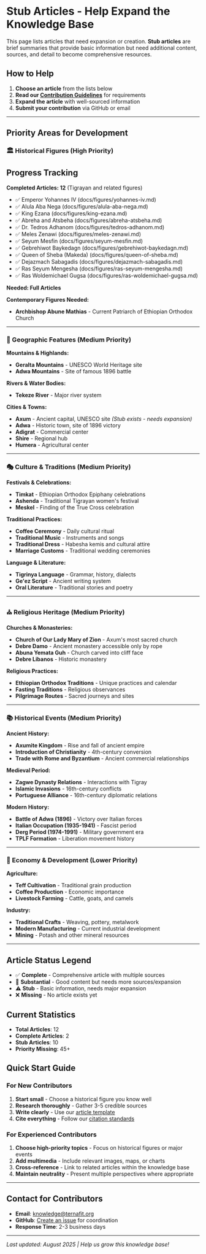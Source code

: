 # Stub Articles - Help Expand the Knowledge Base

This page lists articles that need expansion or creation. **Stub articles** are brief summaries that provide basic information but need additional content, sources, and detail to become comprehensive resources.

## How to Help

1. **Choose an article** from the lists below
2. **Read our [Contribution Guidelines](contribute.md)** for requirements
3. **Expand the article** with well-sourced information
4. **Submit your contribution** via GitHub or email

---

## Priority Areas for Development

### 🏛️ Historical Figures (High Priority)

## Progress Tracking

**Completed Articles: 12** (Tigrayan and related figures)

- ✅ Emperor Yohannes IV (docs/figures/yohannes-iv.md)
- ✅ Alula Aba Nega (docs/figures/alula-aba-nega.md)
- ✅ King Ezana (docs/figures/king-ezana.md)
- ✅ Abreha and Atsbeha (docs/figures/abreha-atsbeha.md)
- ✅ Dr. Tedros Adhanom (docs/figures/tedros-adhanom.md)
- ✅ Meles Zenawi (docs/figures/meles-zenawi.md)
- ✅ Seyum Mesfin (docs/figures/seyum-mesfin.md)
- ✅ Gebrehiwot Baykedagn (docs/figures/gebrehiwot-baykedagn.md)
- ✅ Queen of Sheba (Makeda) (docs/figures/queen-of-sheba.md)
- ✅ Dejazmach Sabagadis (docs/figures/dejazmach-sabagadis.md)
- ✅ Ras Seyum Mengesha (docs/figures/ras-seyum-mengesha.md)
- ✅ Ras Woldemichael Gugsa (docs/figures/ras-woldemichael-gugsa.md)

**Needed: Full Articles**

**Contemporary Figures Needed:**

- **Archbishop Abune Mathias** - Current Patriarch of Ethiopian Orthodox Church

---

### 📍 Geographic Features (Medium Priority)

**Mountains & Highlands:**

- **Geralta Mountains** - UNESCO World Heritage site
- **Adwa Mountains** - Site of famous 1896 battle

**Rivers & Water Bodies:**

- **Tekeze River** - Major river system

**Cities & Towns:**

- **Axum** - Ancient capital, UNESCO site *(Stub exists - needs expansion)*
- **Adwa** - Historic town, site of 1896 victory
- **Adigrat** - Commercial center
- **Shire** - Regional hub
- **Humera** - Agricultural center

---

### 🎭 Culture & Traditions (Medium Priority)

**Festivals & Celebrations:**

- **Timkat** - Ethiopian Orthodox Epiphany celebrations
- **Ashenda** - Traditional Tigrayan women's festival
- **Meskel** - Finding of the True Cross celebration

**Traditional Practices:**

- **Coffee Ceremony** - Daily cultural ritual
- **Traditional Music** - Instruments and songs
- **Traditional Dress** - Habesha kemis and cultural attire
- **Marriage Customs** - Traditional wedding ceremonies

**Language & Literature:**

- **Tigrinya Language** - Grammar, history, dialects
- **Ge'ez Script** - Ancient writing system
- **Oral Literature** - Traditional stories and poetry

---

### ⛪ Religious Heritage (Medium Priority)

**Churches & Monasteries:**

- **Church of Our Lady Mary of Zion** - Axum's most sacred church
- **Debre Damo** - Ancient monastery accessible only by rope
- **Abuna Yemata Guh** - Church carved into cliff face
- **Debre Libanos** - Historic monastery

**Religious Practices:**

- **Ethiopian Orthodox Traditions** - Unique practices and calendar
- **Fasting Traditions** - Religious observances
- **Pilgrimage Routes** - Sacred journeys and sites

---

### 📚 Historical Events (Medium Priority)

**Ancient History:**

- **Axumite Kingdom** - Rise and fall of ancient empire
- **Introduction of Christianity** - 4th-century conversion
- **Trade with Rome and Byzantium** - Ancient commercial relationships

**Medieval Period:**

- **Zagwe Dynasty Relations** - Interactions with Tigray
- **Islamic Invasions** - 16th-century conflicts
- **Portuguese Alliance** - 16th-century diplomatic relations

**Modern History:**

- **Battle of Adwa (1896)** - Victory over Italian forces
- **Italian Occupation (1935-1941)** - Fascist period
- **Derg Period (1974-1991)** - Military government era
- **TPLF Formation** - Liberation movement history

---

### 💼 Economy & Development (Lower Priority)

**Agriculture:**

- **Teff Cultivation** - Traditional grain production
- **Coffee Production** - Economic importance
- **Livestock Farming** - Cattle, goats, and camels

**Industry:**

- **Traditional Crafts** - Weaving, pottery, metalwork
- **Modern Manufacturing** - Current industrial development
- **Mining** - Potash and other mineral resources

---

## Article Status Legend

- ✅ **Complete** - Comprehensive article with multiple sources
- 📝 **Substantial** - Good content but needs more sources/expansion  
- ⚠️ **Stub** - Basic information, needs major expansion
- ❌ **Missing** - No article exists yet

## Current Statistics

- **Total Articles**: 12
- **Complete Articles**: 2
- **Stub Articles**: 10
- **Priority Missing**: 45+

## Quick Start Guide

### For New Contributors

1. **Start small** - Choose a historical figure you know well
2. **Research thoroughly** - Gather 3-5 credible sources
3. **Write clearly** - Use our [article template](contribute.md#structure)
4. **Cite everything** - Follow our [citation standards](contribute.md#citation-standards)

### For Experienced Contributors

1. **Choose high-priority topics** - Focus on historical figures or major events
2. **Add multimedia** - Include relevant images, maps, or charts
3. **Cross-reference** - Link to related articles within the knowledge base
4. **Maintain neutrality** - Present multiple perspectives where appropriate

---

## Contact for Contributors

- **Email**: <knowledge@ternafit.org>
- **GitHub**: [Create an issue](https://github.com/yosephdev/tigray.ternafit.org/issues) for coordination
- **Response Time**: 2-3 business days

---

*Last updated: August 2025 | Help us grow this knowledge base!*
